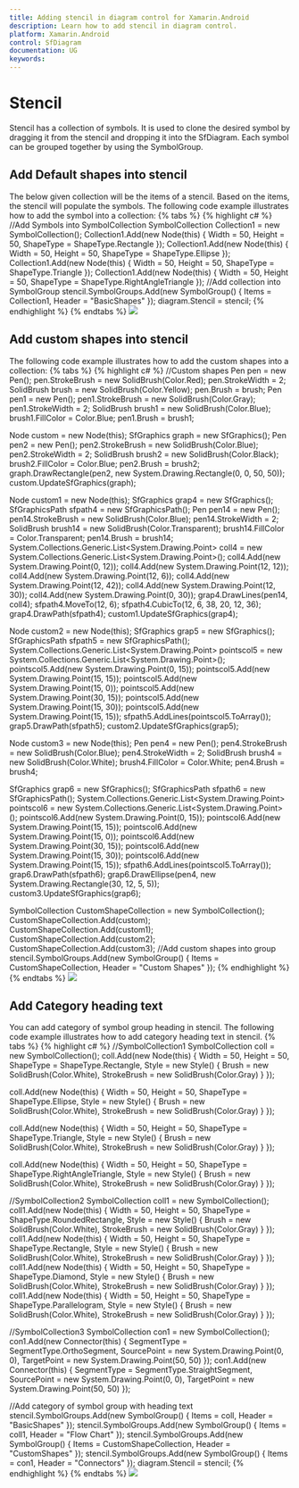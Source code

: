 ```yaml
---
title: Adding stencil in diagram control for Xamarin.Android
description: Learn how to add stencil in diagram control.
platform: Xamarin.Android
control: SfDiagram
documentation: UG
keywords: 
---
```

# Stencil 
Stencil has a collection of symbols. It is used to clone the desired symbol by dragging it from the stencil and dropping it into the SfDiagram. Each symbol can be grouped together by using the SymbolGroup.

## Add Default shapes into stencil
The below given collection will be the items of a stencil. Based on the items, the stencil will populate the symbols.
The following code example illustrates how to add the symbol into a collection:
{% tabs %}
{% highlight c# %}
//Add Symbols into SymbolCollection
SymbolCollection Collection1 = new SymbolCollection();
Collection1.Add(new Node(this) { Width = 50, Height = 50, ShapeType = ShapeType.Rectangle });
Collection1.Add(new Node(this) { Width = 50, Height = 50, ShapeType = ShapeType.Ellipse });
Collection1.Add(new Node(this) { Width = 50, Height = 50, ShapeType = ShapeType.Triangle });
Collection1.Add(new Node(this) { Width = 50, Height = 50, ShapeType = ShapeType.RightAngleTriangle });
//Add collection into SymbolGroup
stencil.SymbolGroups.Add(new SymbolGroup() { Items = Collection1, Header = "BasicShapes" });
diagram.Stencil = stencil;
{% endhighlight %}
{% endtabs %}
![](Stencil_images/Stencil_img1.jpeg)

## Add custom shapes into stencil
The following code example illustrates how to add the custom shapes into a collection:
{% tabs %}
{% highlight c# %}
//Custom shapes 
Pen pen = new Pen();
pen.StrokeBrush = new SolidBrush(Color.Red);
pen.StrokeWidth = 2;
SolidBrush brush = new SolidBrush(Color.Yellow);
pen.Brush = brush;
Pen pen1 = new Pen();
pen1.StrokeBrush = new SolidBrush(Color.Gray);
pen1.StrokeWidth = 2;
SolidBrush brush1 = new SolidBrush(Color.Blue);
brush1.FillColor = Color.Blue;
pen1.Brush = brush1;

Node custom = new Node(this);
SfGraphics graph = new SfGraphics();
Pen pen2 = new Pen();
pen2.StrokeBrush = new SolidBrush(Color.Blue);
pen2.StrokeWidth = 2;
SolidBrush brush2 = new SolidBrush(Color.Black);
brush2.FillColor = Color.Blue;
pen2.Brush = brush2;
graph.DrawRectangle(pen2, new System.Drawing.Rectangle(0, 0, 50, 50));
custom.UpdateSfGraphics(graph);

Node custom1 = new Node(this);
SfGraphics grap4 = new SfGraphics();
SfGraphicsPath sfpath4 = new SfGraphicsPath();
Pen pen14 = new Pen();
pen14.StrokeBrush = new SolidBrush(Color.Blue);
pen14.StrokeWidth = 2;
SolidBrush brush14 = new SolidBrush(Color.Transparent);
brush14.FillColor = Color.Transparent;
pen14.Brush = brush14;
System.Collections.Generic.List<System.Drawing.Point> coll4 = new System.Collections.Generic.List<System.Drawing.Point>();
coll4.Add(new System.Drawing.Point(0, 12));
coll4.Add(new System.Drawing.Point(12, 12));
coll4.Add(new System.Drawing.Point(12, 6));
coll4.Add(new System.Drawing.Point(12, 42));
coll4.Add(new System.Drawing.Point(12, 30));
coll4.Add(new System.Drawing.Point(0, 30));
grap4.DrawLines(pen14, coll4);
sfpath4.MoveTo(12, 6);
sfpath4.CubicTo(12, 6, 38, 20, 12, 36);
grap4.DrawPath(sfpath4);
custom1.UpdateSfGraphics(grap4);

Node custom2 = new Node(this);
SfGraphics grap5 = new SfGraphics();
SfGraphicsPath sfpath5 = new SfGraphicsPath();
System.Collections.Generic.List<System.Drawing.Point> pointscol5 = new System.Collections.Generic.List<System.Drawing.Point>();
pointscol5.Add(new System.Drawing.Point(0, 15));
pointscol5.Add(new System.Drawing.Point(15, 15));
pointscol5.Add(new System.Drawing.Point(15, 0));
pointscol5.Add(new System.Drawing.Point(30, 15));
pointscol5.Add(new System.Drawing.Point(15, 30));
pointscol5.Add(new System.Drawing.Point(15, 15));
sfpath5.AddLines(pointscol5.ToArray());
grap5.DrawPath(sfpath5);
custom2.UpdateSfGraphics(grap5);

Node custom3 = new Node(this);
Pen pen4 = new Pen();
pen4.StrokeBrush = new SolidBrush(Color.Blue);
pen4.StrokeWidth = 2;
SolidBrush brush4 = new SolidBrush(Color.White);
brush4.FillColor = Color.White;
pen4.Brush = brush4;

SfGraphics grap6 = new SfGraphics();
SfGraphicsPath sfpath6 = new SfGraphicsPath();
System.Collections.Generic.List<System.Drawing.Point> pointscol6 = new System.Collections.Generic.List<System.Drawing.Point>();
pointscol6.Add(new System.Drawing.Point(0, 15));
pointscol6.Add(new System.Drawing.Point(15, 15));
pointscol6.Add(new System.Drawing.Point(15, 0));
pointscol6.Add(new System.Drawing.Point(30, 15));
pointscol6.Add(new System.Drawing.Point(15, 30));
pointscol6.Add(new System.Drawing.Point(15, 15));
sfpath6.AddLines(pointscol5.ToArray());
grap6.DrawPath(sfpath6);
grap6.DrawEllipse(pen4, new System.Drawing.Rectangle(30, 12, 5, 5));
custom3.UpdateSfGraphics(grap6);

SymbolCollection CustomShapeCollection = new SymbolCollection();
CustomShapeCollection.Add(custom);
CustomShapeCollection.Add(custom1);
CustomShapeCollection.Add(custom2);
CustomShapeCollection.Add(custom3);
//Add custom shapes into group
stencil.SymbolGroups.Add(new SymbolGroup() { Items = CustomShapeCollection, Header = "Custom Shapes" });
{% endhighlight %}
{% endtabs %}
![](Stencil_images/Stencil_img2.jpeg)

## Add Category heading text
You can add category of symbol group heading in stencil. The following code example illustrates how to add category heading text in stencil.
{% tabs %}
{% highlight c# %}
//SymbolCollection1 
SymbolCollection coll = new SymbolCollection();
coll.Add(new Node(this) { Width = 50, Height = 50, ShapeType = ShapeType.Rectangle, Style = new Style() { Brush = new SolidBrush(Color.White), StrokeBrush = new SolidBrush(Color.Gray) } });

coll.Add(new Node(this) { Width = 50, Height = 50, ShapeType = ShapeType.Ellipse, Style = new Style() { Brush = new SolidBrush(Color.White), StrokeBrush = new SolidBrush(Color.Gray) } });

coll.Add(new Node(this) { Width = 50, Height = 50, ShapeType = ShapeType.Triangle, Style = new Style() { Brush = new SolidBrush(Color.White), StrokeBrush = new SolidBrush(Color.Gray) } });

coll.Add(new Node(this) { Width = 50, Height = 50, ShapeType = ShapeType.RightAngleTriangle, Style = new Style() { Brush = new SolidBrush(Color.White), StrokeBrush = new SolidBrush(Color.Gray) } });

//SymbolCollection2 
SymbolCollection coll1 = new SymbolCollection();
coll1.Add(new Node(this) { Width = 50, Height = 50, ShapeType = ShapeType.RoundedRectangle, Style = new Style() { Brush = new SolidBrush(Color.White), StrokeBrush = new SolidBrush(Color.Gray) } });
coll1.Add(new Node(this) { Width = 50, Height = 50, ShapeType = ShapeType.Rectangle, Style = new Style() { Brush = new SolidBrush(Color.White), StrokeBrush = new SolidBrush(Color.Gray) } });
coll1.Add(new Node(this) { Width = 50, Height = 50, ShapeType = ShapeType.Diamond, Style = new Style() { Brush = new SolidBrush(Color.White), StrokeBrush = new SolidBrush(Color.Gray) } });
coll1.Add(new Node(this) { Width = 50, Height = 50, ShapeType = ShapeType.Parallelogram, Style = new Style() { Brush = new SolidBrush(Color.White), StrokeBrush = new SolidBrush(Color.Gray) } });

//SymbolCollection3
SymbolCollection con1 = new SymbolCollection();
con1.Add(new Connector(this) { SegmentType = SegmentType.OrthoSegment, SourcePoint = new System.Drawing.Point(0, 0), TargetPoint = new System.Drawing.Point(50, 50) });
con1.Add(new Connector(this) { SegmentType = SegmentType.StraightSegment, SourcePoint = new System.Drawing.Point(0, 0), TargetPoint = new System.Drawing.Point(50, 50) });

//Add category of symbol group with heading text
stencil.SymbolGroups.Add(new SymbolGroup() { Items = coll, Header = "BasicShapes" });
stencil.SymbolGroups.Add(new SymbolGroup() { Items = coll1, Header = "Flow Chart" });
stencil.SymbolGroups.Add(new SymbolGroup() { Items = CustomShapeCollection, Header = "CustomShapes" });
stencil.SymbolGroups.Add(new SymbolGroup() { Items = con1, Header = "Connectors" });
diagram.Stencil = stencil;
{% endhighlight %}
{% endtabs %}
![](Stencil_images/Stencil_img3.jpeg)

